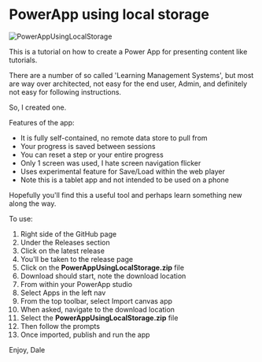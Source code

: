 # PowerApp using local storage

![PowerAppUsingLocalStorage](https://user-images.githubusercontent.com/2302848/238690780-fc360b5a-71fa-48eb-becf-65bd56e662fe.png)

This is a tutorial on how to create a Power App for presenting content like tutorials.

There are a number of so called 'Learning Management Systems', but most are way over architected, not easy for the end user, Admin, and definitely not easy for following instructions.

So, I created one.

Features of the app:

- It is fully self-contained, no remote data store to pull from
- Your progress is saved between sessions
- You can reset a step or your entire progress
- Only 1 screen was used, I hate screen navigation flicker
- Uses experimental feature for Save/Load within the web player
- Note this is a tablet app and not intended to be used on a phone

Hopefully you'll find this a useful tool and perhaps learn something new along the way.

To use:

1. Right side of the GitHub page
2. Under the Releases section
3. Click on the latest release
4. You'll be taken to the release page
5. Click on the **PowerAppUsingLocalStorage.zip** file
6. Download should start, note the download location
7. From within your PowerApp studio
8. Select Apps in the left nav
9. From the top toolbar, select Import canvas app
10. When asked, navigate to the download location
11. Select the **PowerAppUsingLocalStorage.zip** file
12. Then follow the prompts
13. Once imported, publish and run the app

Enjoy,
Dale
